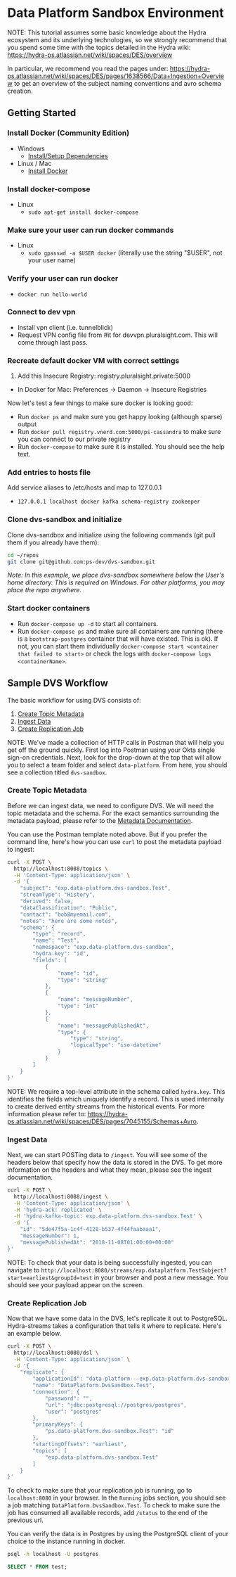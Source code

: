 # Data Platform Sandbox Environment

NOTE: This tutorial assumes some basic knowledge about the Hydra ecosystem and its underlying technologies, so we strongly recommend that you spend some time with the topics detailed in the Hydra wiki: https://hydra-ps.atlassian.net/wiki/spaces/DES/overview

In particular, we recommend you read the pages under: https://hydra-ps.atlassian.net/wiki/spaces/DES/pages/1638566/Data+Ingestion+Overview to get an overview of the subject naming conventions and avro schema creation.

## Getting Started

### Install Docker (Community Edition)

- Windows
  - [Install/Setup Dependencies](https://github.com/ps-dev/ps-docker#install-dependencies)
- Linux / Mac
  - [Install Docker](https://www.docker.com/products/overview)

### Install docker-compose

- Linux
  - `sudo apt-get install docker-compose`

### Make sure your user can run docker commands

- Linux
  - `sudo gpasswd -a $USER docker` (literally use the string "$USER", not your user name)

### Verify your user can run docker

- `docker run hello-world`

### Connect to dev vpn

- Install vpn client (i.e. tunnelblick)
- Request VPN config file from #it for devvpn.pluralsight.com. This will come through last pass.

### Recreate default docker VM with correct settings

<!-- 1. Add `10.107.7.144  registry.pluralsight.private` to your hosts file -->

1. Add this Insecure Registry: registry.pluralsight.private:5000
- In Docker for Mac: Preferences -> Daemon -> Insecure Registries

Now let's test a few things to make sure docker is looking good:

- Run `docker ps` and make sure you get happy looking (although sparse) output
- Run `docker pull registry.vnerd.com:5000/ps-cassandra` to make sure you can connect to our private registry
- Run `docker-compose` to make sure it is installed. You should see the help text.

### Add entries to hosts file<a name="hostentries"></a>

Add service aliases to /etc/hosts and map to 127.0.0.1

- `127.0.0.1 localhost docker kafka schema-registry zookeeper`

### Clone dvs-sandbox and initialize

Clone dvs-sandbox and initialize using the following commands (git pull them if you already have them):

```bash
cd ~/repos
git clone git@github.com:ps-dev/dvs-sandbox.git
```

*Note: In this example, we place dvs-sandbox somewhere below the User's home directory. This is required on Windows.
For other platforms, you may place the repo anywhere.*

### Start docker containers

- Run `docker-compose up -d` to start all containers.
- Run `docker-compose ps` and make sure all containers are running (there is a `bootstrap-postgres` container that will have existed.  This is ok).  If not, you can start them individually `docker-compose start <container that failed to start>` or check the logs with `docker-compose logs <containerName>`.

## Sample DVS Workflow

The basic workflow for using DVS consists of:

1. [Create Topic Metadata](#create-topic-metadata)
2. [Ingest Data](#ingest-data)
3. [Create Replication Job](#create-replication-job)

NOTE: We've made a collection of HTTP calls in Postman that will help you get off the ground quickly.  First log into Postman using your Okta single sign-on credentials.  Next, look for the drop-down at the top that will allow you to select a team folder and select `data-platform`.  From here, you should see a collection titled `dvs-sandbox`.

### Create Topic Metadata

Before we can ingest data, we need to configure DVS.  We will need the topic metadata and the schema.  For the exact semantics surrounding the metadata payload, please refer to the [Metadata Documentation](https://hydra-ps.atlassian.net/wiki/spaces/DES/pages/7176245/Metadata+Management+Overview).

You can use the Postman template noted above.  But if you prefer the command line, here's how you can use `curl` to post the metadata payload to ingest:

```bash
curl -X POST \
  http://localhost:8088/topics \
  -H 'Content-Type: application/json' \
  -d '{
    "subject": "exp.data-platform.dvs-sandbox.Test",
    "streamType": "History",
    "derived": false,
    "dataClassification": "Public",
    "contact": "bob@myemail.com",
    "notes": "here are some notes",
    "schema": {
        "type": "record",
        "name": "Test",
        "namespace": "exp.data-platform.dvs-sandbox",
        "hydra.key": "id",
        "fields": [
            {
                "name": "id",
                "type": "string"
            },
            {
                "name": "messageNumber",
                "type": "int"
            },
            {
                "name": "messagePublishedAt",
                "type": {
                    "type": "string",
                    "logicalType": "iso-datetime"
                }
            }
        ]
    }
}'
```

NOTE: We require a top-level attribute in the schema called `hydra.key`.  This identifies the fields which uniquely identify a record.  This is used internally to create derived entity streams from the historical events.  For more information please refer to: https://hydra-ps.atlassian.net/wiki/spaces/DES/pages/7045155/Schemas+Avro.

### Ingest Data

Next, we can start POSTing data to `/ingest`.  You will see some of the headers below that specify how the data is stored in the DVS.  To get more information on the headers and what they mean, please see the ingest documentation.

```bash
curl -X POST \
  http://localhost:8088/ingest \
  -H 'Content-Type: application/json' \
  -H 'hydra-ack: replicated' \
  -H 'hydra-kafka-topic: exp.data-platform.dvs-sandbox.Test' \
  -d '{
    "id": "5de47f5a-1c4f-4128-b537-4f44faabaaa1",
    "messageNumber": 1,
    "messagePublishedAt": "2018-11-08T01:00:00+00:00"
}'
```

NOTE: To check that your data is being successfully ingested, you can navigate to `http://localhost:8080/streams/exp.dataplatform.TestSubject?start=earliest&groupId=test` in your browser and post a new message.  You should see your payload appear on the screen.

### Create Replication Job

Now that we have some data in the DVS, let's replicate it out to PostgreSQL.  Hydra-streams takes a configuration that tells it where to replicate.  Here's an example below.

```bash
curl -X POST \
  http://localhost:8080/dsl \
  -H 'Content-Type: application/json' \
  -d '{
    "replicate": {
        "applicationId": "data-platform---exp.data-platform.dvs-sandbox.Test",
        "name": "DataPlatform.DvsSandbox.Test",
        "connection": {
            "password": "",
            "url": "jdbc:postgresql://postgres/postgres",
            "user": "postgres"
        },
        "primaryKeys": {
            "ps.data-platform.dvs-sandbox.Test": "id"
        },
        "startingOffsets": "earliest",
        "topics": [
            "exp.data-platform.dvs-sandbox.Test"
        ]
    }
}'
```
To check to make sure that your replication job is running, go to `localhost:8080` in your browser.  In the `Running` jobs section, you should see a job matching `DataPlatform.DvsSandbox.Test`.  To check to make sure the job has consumed all available records, add `/status` to the end of the previous url.  

You can verify the data is in Postgres by using the PostgreSQL client of your choice to the instance running in docker.

```bash
psql -h localhost -U postgres
```

```sql
SELECT * FROM test;
```
